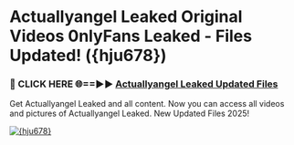 # Actuallyangel Leaked Original Videos 0nlyFans Leaked - Files Updated! ({hju678})

<h3>🔴 CLICK HERE 🌐==►► <a href="https://tinyurl.com/ms9xzufz" rel="nofollow">Actuallyangel Leaked Updated Files</a></h3>

Get Actuallyangel Leaked and all content. Now you can access all videos and pictures of Actuallyangel Leaked. New Updated Files 2025!

[![{hju678}](https://i.imgur.com/PQ7UWWw.gif)](https://tinyurl.com/ms9xzufz)
